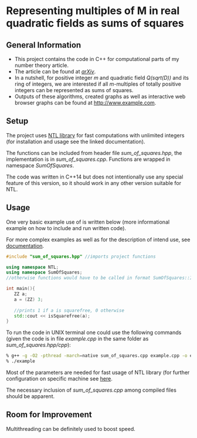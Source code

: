 # Representing multiples of M in real quadratic fields as sums of squares

## General Information
- This project contains the code in C++ for computational parts of my number theory article.
- The article can be found at [_arXiv_](https://www.example.com).
- In a nutshell, for positive integer _m_ and quadratic field _Q(sqrt(D))_ and its ring of integers, we are interested if all _m_-multiples of totally positive integers can be represented as sums of squares.
- Outputs of these algorithms, created graphs as well as interactive web browser graphs can be found at <http://www.example.com>.

## Setup
The project uses [NTL library](https://libntl.org/) for fast computations with unlimited integers (for installation and usage see the linked documentation).

The functions can be included from header file _sum\_of\_squares.hpp_, the implementation is in _sum\_of\_squares.cpp_. Functions are wrapped in namespace _SumOfSquares_.

The code was written in C++14 but does not intentionally use any special feature of this version,
 so it should work in any other version suitable for NTL.


## Usage
One very basic example use of is written below (more informational example on how to include and run written code). 

For more complex examples as well as for the description of intend use, see [documentation](documentation.md).

```cpp
#include "sum_of_squares.hpp" //imports project functions

using namespace NTL;
using namespace SumOfSquares; 
//otherwise functions would have to be called in format SumOfSquares::ImportedFunction

int main(){
   ZZ a;
   a = (ZZ) 3;
   
   //prints 1 if a is squarefree, 0 otherwise
   std::cout << isSquarefree(a);
}
````

To run the code in UNIX terminal one could use the following commands (given the code is in file _example.cpp_ in the same folder as _sum_of_squares.hpp/cpp_):

```bash
% g++ -g -O2 -pthread -march=native sum_of_squares.cpp example.cpp -o example -lntl -lgmp -lm
% ./example
```
Most of the parameters are needed for fast usage of NTL library (for further configuration on specific machine see [here](https://libntl.org/doc/tour-unix.html).

The necessary inclusion of _sum\_of\_squares.cpp_ among compiled files should be apparent.

## Room for Improvement
Multithreading can be definitely used to boost speed.

